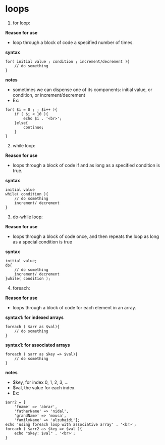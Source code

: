 # loops
1. for loop:

**Reason for use**

- loop through a block of code a specified number of times.

**syntax**
```
for( initial value ; condition ; increment/decrement ){
    // do something
}
```


**notes** 

- sometimes we can dispense one of its components: initial value, or condition, or increment/decrement
- Ex:
```
for( $i = 0 ; ; $i++ ){
    if ( $i < 10 ){
        echo $i . '<br>';
    }else{
        continue;
    }
}
```

2. while loop:

**Reason for use**

-  loops through a block of code if and as long as a specified condition is true.

**syntax**
```
initial value
while( condition ){
    // do something
    increment/ decrement
}
```


3. do-while loop:

**Reason for use**

- loops through a block of code once, and then repeats the loop as long as a special condition is true

**syntax**
```
initial value;
do{
    // do something
    increment/ decrement
}while( condition );

```

4. foreach:

**Reason for use**

- loops through a block of code for each element in an array.

**syntax1: for indexed arrays**
```
foreach ( $arr as $val){
    // do something
}

```

**syntax1: for associated arrays**
```
foreach ( $arr as $key => $val){
    // do something
}
```

**notes**

- $key, for index 0, 1, 2, 3, ...
- $val, the value for each index.
- Ex: 
```
$arr2 = [
    'fname' => 'abrar',
    'fatherName' => 'nidal', 
    'grandName' => 'mousa', 
    'familyName' => 'alzubaidi'];
echo 'using foreach loop with associative array' . '<br>';
foreach ( $arr2 as $key => $val ){
    echo "$key: $val" . '<br>';
}
```